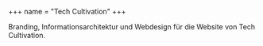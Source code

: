 +++
name = "Tech Cultivation"
+++

Branding, Informationsarchitektur und Webdesign für die Website von Tech Cultivation.